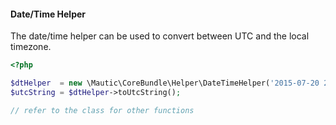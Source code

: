 #### Date/Time Helper

The date/time helper can be used to convert between UTC and the local timezone. 

```php
<?php

$dtHelper  = new \Mautic\CoreBundle\Helper\DateTimeHelper('2015-07-20 21:39:00', 'Y-m-d H:i:m', 'local');
$utcString = $dtHelper->toUtcString();

// refer to the class for other functions
```
<div class="clear-right"></div>

